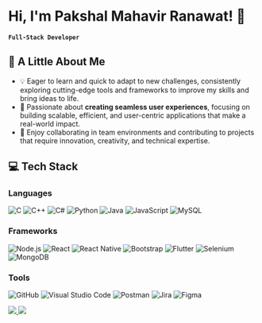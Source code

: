 # Hi, I'm Pakshal Mahavir Ranawat! 👋
**`Full-Stack Developer`**

## 🚀 A Little About Me

- 💡 Eager to learn and quick to adapt to new challenges, consistently exploring cutting-edge tools and frameworks to improve my skills and bring ideas to life.
- 🔧 Passionate about **creating seamless user experiences**, focusing on building scalable, efficient, and user-centric applications that make a real-world impact.
- 🤝 Enjoy collaborating in team environments and contributing to projects that require innovation, creativity, and technical expertise.

## 💻 Tech Stack

### Languages
![C](https://img.shields.io/badge/C-A8B9CC.svg?style=for-the-badge&logo=c&logoColor=white)
![C++](https://img.shields.io/badge/C++-00599C.svg?style=for-the-badge&logo=c%2B%2B&logoColor=white)
![C#](https://img.shields.io/badge/C%23-239120.svg?style=for-the-badge&logo=c-sharp&logoColor=white)
![Python](https://img.shields.io/badge/Python-3776AB.svg?style=for-the-badge&logo=python&logoColor=white)
![Java](https://img.shields.io/badge/Java-007396.svg?style=for-the-badge&logo=java&logoColor=white)
![JavaScript](https://img.shields.io/badge/JavaScript-F7DF1E.svg?style=for-the-badge&logo=javascript&logoColor=black)
![MySQL](https://img.shields.io/badge/MySQL-4479A1.svg?style=for-the-badge&logo=mysql&logoColor=white)

### Frameworks
![Node.js](https://img.shields.io/badge/Node.js-339933.svg?style=for-the-badge&logo=nodedotjs&logoColor=white)
![React](https://img.shields.io/badge/React-61DAFB.svg?style=for-the-badge&logo=react&logoColor=black)
![React Native](https://img.shields.io/badge/React_Native-61DAFB.svg?style=for-the-badge&logo=react&logoColor=black)
![Bootstrap](https://img.shields.io/badge/Bootstrap-7952B3.svg?style=for-the-badge&logo=bootstrap&logoColor=white)
![Flutter](https://img.shields.io/badge/Flutter-02569B.svg?style=for-the-badge&logo=flutter&logoColor=white)
![Selenium](https://img.shields.io/badge/Selenium-43B02A.svg?style=for-the-badge&logo=selenium&logoColor=white)
![MongoDB](https://img.shields.io/badge/MongoDB-47A248.svg?style=for-the-badge&logo=mongodb&logoColor=white)

### Tools
![GitHub](https://img.shields.io/badge/GitHub-181717.svg?style=for-the-badge&logo=github&logoColor=white)
![Visual Studio Code](https://img.shields.io/badge/VSCode-0078D4.svg?style=for-the-badge&logo=visual-studio-code&logoColor=white)
![Postman](https://img.shields.io/badge/Postman-FF6C37.svg?style=for-the-badge&logo=postman&logoColor=white)
![Jira](https://img.shields.io/badge/Jira-0052CC.svg?style=for-the-badge&logo=jira&logoColor=white)
![Figma](https://img.shields.io/badge/Figma-F24E1E.svg?style=for-the-badge&logo=figma&logoColor=white)


<p align="left">
	<a href="https://www.linkedin.com/in/pakshal-ranawat/">
		<img src="https://img.shields.io/badge/LinkedIn-0077B5?style=for-the-badge&logo=linkedin&logoColor=white" />
	</a>
  <a href="https://mailto:ranawatpakshal310800@gmail.com">
		<img src="https://img.shields.io/badge/Gmail-D14836?style=for-the-badge&logo=gmail&logoColor=white" />
	</a>
</p>
